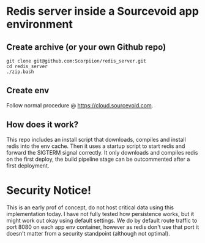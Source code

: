 # Redis server inside a Sourcevoid app environment

## Create archive (or your own Github repo)

    git clone git@github.com:Scorpiion/redis_server.git
    cd redis_server
    ./zip.bash
    
## Create env 

Follow normal procedure @ https://cloud.sourcevoid.com. 

## How does it work? 

This repo includes an install script that downloads, compiles and install redis into the env cache. Then it uses a startup script to start redis and forward the SIGTERM signal correctly. It only downloads and compiles redis on the first deploy, the build pipeline stage can be outcommented after a first deployment. 

# Security Notice!

This is an early prof of concept, do not host critical data using this implementation today. I have not fully tested how persistence works, but it might work out okay using default settings. We do by default route traffic to port 8080 on each app env container, however as redis don't use that port it doesn't matter from a security standpoint (although not optimal).

